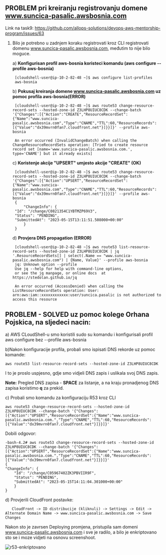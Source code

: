 ## PROBLEM pri kreiranju registrovanju domene www.suncica-pasalic.awsbosnia.com

Link na task9: https://github.com/allops-solutions/devops-aws-mentorship-program/issues/63

1. Bilo je potrebno u zadnjem koraku registrovati kroz CLI registrovati domenu www.suncica-pasalic.awsbosnia.com, međutim to nije bilo moguce. 

    a) **Konfigurisan profil aws-bosnia koristeci komandu (aws configure --profile aws-bosnia)**
        
        [cloudshell-user@ip-10-2-82-48 ~]$ aws configure list-profiles 
        aws-bosnia

    b) **Pokusaj kreiranja domene www.suncica-pasalic.awsbosnia.com uz pomoc profila aws-bosnia(ERROR)**

        [cloudshell-user@ip-10-2-82-48 ~]$ aws route53 change-resource-record-sets --hosted-zone-id Z3LHP8UIUC8CDK --change-batch '{"Changes":[{"Action":"CREATE","ResourceRecordSet":{"Name":"www.suncica-pasalic.awsbosnia.com","Type":"CNAME","TTL":60,"ResourceRecords":[{"Value":"dx39mvrn0fan7.cloudfront.net"}]}}]}' --profile aws-bosnia

        An error occurred (InvalidChangeBatch) when calling the ChangeResourceRecordSets operation: [Tried to create resource record set [name='www.suncica-pasalic.awsbosnia.com.', type='CNAME'] but it already exists]
    
    c) **Koristenje akcije "UPSERT" umjesto akcije "CREATE"   (OK)**

        [cloudshell-user@ip-10-2-82-48 ~]$ aws route53 change-resource-record-sets --hosted-zone-id Z3LHP8UIUC8CDK --change-batch '{"Changes":[{"Action":"UPSERT","ResourceRecordSet":{"Name":"www.suncica-pasalic.awsbosnia.com","Type":"CNAME","TTL":60,"ResourceRecords":[{"Value":"dx39mvrn0fan7.cloudfront.net"}]}}]}' --profile aws-bosnia
        {
            "ChangeInfo": {
        "Id": "/change/C0821354C1YBTMZP69V3",
        "Status": "PENDING",
        "SubmittedAt": "2023-05-15T13:11:51.508000+00:00"
            }
        }

    d) **Provjera DNS propagation (ERROR)**

        [cloudshell-user@ip-10-2-82-48 ~]$ aws route53 list-resource-record-sets --hosted-zone-id Z3LHP8UIUC8CDK | jq '.ResourceRecordSets[] | select(.Name == "www.suncica-pasalic.awsbosnia.com") | {Name, Value}' --profile aws-bosnia
        jq: Unknown option --profile
        Use jq --help for help with command-line options,
        or see the jq manpage, or online docs  at https://stedolan.github.io/jq

        An error occurred (AccessDenied) when calling the ListResourceRecordSets operation: User: arn:aws:iam::xxxxxxxxxxxx:user/suncica.pasalic is not authorized to access this resource

## PROBLEM - SOLVED uz pomoc kolege Orhana Pojskica, na sljedeci nacin: 

a) AWS CLoudShell-u smo koristili sudo su komandu i konfigurisali profil aws configure bez --profile aws-bosnia

b)Nakon konfiguracije profila, probali smo ispisati DNS rekorde uz pomoc komande: 

    aws route53 list-resource-record-sets --hosted-zone-id Z3LHP8UIUC8CDK

 I to je proslo uspjesno, gdje smo vidjeli DNS zapis i uslikala svoj DNS zapis.

 **Note:** Pregled DNS zapisa - **SPACE** za listanje, a na kraju pronadjenog DNS zapisa koristimo **q** za prekid.

c) Probali smo komandu za konfiguraciju R53 kroz CLI

    aws route53 change-resource-record-sets --hosted-zone-id Z3LHP8UIUC8CDK --change-batch '{"Changes":[{"Action":"UPSERT","ResourceRecordSet":{"Name":"www.suncica-pasalic.awsbosnia.com.","Type":"CNAME","TTL":60,"ResourceRecords":[{"Value":"dx39mvrn0fan7.cloudfront.net"}]}}]}'

Dobili odgovor: 

    -bash-4.2# aws route53 change-resource-record-sets --hosted-zone-id Z3LHP8UIUC8CDK --change-batch '{"Changes":[{"Action":"UPSERT","ResourceRecordSet":{"Name":"www.suncica-pasalic.awsbosnia.com.","Type":"CNAME","TTL":60,"ResourceRecords":[{"Value":"dx39mvrn0fan7.cloudfront.net"}]}}]}'
    {
    "ChangeInfo": {
        "Id": "/change/C05967402ZK3PBVIIR9F",
        "Status": "PENDING",
        "SubmittedAt": "2023-05-15T14:11:04.301000+00:00"
        }
    }
d)
    Provjerili CloudFront postavke:

       CloudFront -> ID distribucije (kliknuli) -> Settings -> Edit -> Alternate Domain Name -> www.suncica-pasalic.awsbosnia.com -> Save Changes

Nakon sto je zavrsen Deploying promjena, pristupila sam domeni www.suncica-pasalic.awsbosnia.com i sve je radilo, a bilo je enkriptovano sto se i moze vidjeti na osnovu screenshoot.

![r53-enkriptovano](printscreen/r53-enkriptovano-CAž.png)


